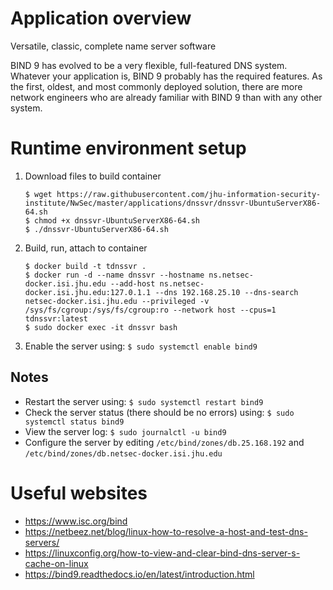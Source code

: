 # Application overview
Versatile, classic, complete name server software

BIND 9 has evolved to be a very flexible, full-featured DNS system. Whatever your application is, BIND 9 probably has the required features. As the first, oldest, and most commonly deployed solution, there are more network engineers who are already familiar with BIND 9 than with any other system.

# Runtime environment setup
1. Download files to build container
    ```
    $ wget https://raw.githubusercontent.com/jhu-information-security-institute/NwSec/master/applications/dnssvr/dnssvr-UbuntuServerX86-64.sh
    $ chmod +x dnssvr-UbuntuServerX86-64.sh
    $ ./dnssvr-UbuntuServerX86-64.sh
    ```
1. Build, run, attach to container
    ```
    $ docker build -t tdnssvr .
    $ docker run -d --name dnssvr --hostname ns.netsec-docker.isi.jhu.edu --add-host ns.netsec-docker.isi.jhu.edu:127.0.1.1 --dns 192.168.25.10 --dns-search netsec-docker.isi.jhu.edu --privileged -v /sys/fs/cgroup:/sys/fs/cgroup:ro --network host --cpus=1 tdnssvr:latest
    $ sudo docker exec -it dnssvr bash 
    ```
1. Enable the server using: `$ sudo systemctl enable bind9`

## Notes
* Restart the server using: `$ sudo systemctl restart bind9`
* Check the server status (there should be no errors) using: `$ sudo systemctl status bind9`
* View the server log: `$ sudo journalctl -u bind9`
* Configure the server by editing `/etc/bind/zones/db.25.168.192` and `/etc/bind/zones/db.netsec-docker.isi.jhu.edu`

# Useful websites
* https://www.isc.org/bind
* https://netbeez.net/blog/linux-how-to-resolve-a-host-and-test-dns-servers/
* https://linuxconfig.org/how-to-view-and-clear-bind-dns-server-s-cache-on-linux
* https://bind9.readthedocs.io/en/latest/introduction.html
